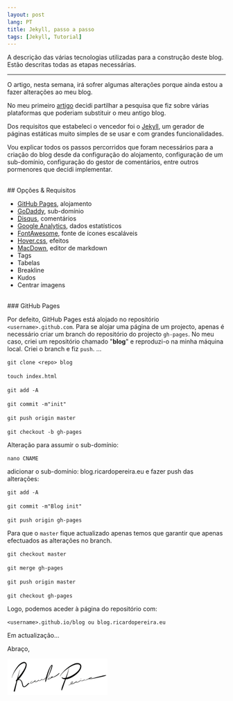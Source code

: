```yaml
---
layout: post
lang: PT
title: Jekyll, passo a passo
tags: [Jekyll, Tutorial]
---
```


A descrição das várias tecnologias utilizadas para a construção deste blog. Estão descritas todas as etapas necessárias.

---

<p class="message">
O artigo, nesta semana, irá sofrer algumas alterações porque ainda estou a fazer alterações ao meu blog.
</p>

No meu primeiro [artigo](/2014/09/05/PT-a-new-blog/) decidi partilhar a pesquisa que fiz sobre várias plataformas que poderiam substituir o meu antigo blog.

Dos requisitos que estabeleci o vencedor foi o [Jekyll](http://jekyllrb.com), um gerador de páginas estáticas muito simples de se usar e com grandes funcionalidades.

Vou explicar todos os passos percorridos que foram necessários para a criação do blog desde da configuração do alojamento, configuração de um sub-domínio, configuração do gestor de comentários, entre outros pormenores que decidi implementar.

<br/>
## Opções & Requisitos

 - [GitHub Pages](https://pages.github.com), alojamento
 - [GoDaddy](https://www.godaddy.com), sub-domínio
 - [Disqus](https://disqus.com), comentários
 - [Google Analytics](http://www.google.com/analytics/), dados estatísticos
 - [FontAwesome](http://fortawesome.github.io/Font-Awesome/), fonte de ícones escaláveis
 - [Hover.css](http://ianlunn.github.io/Hover/), efeitos
 - [MacDown](http://macdown.uranusjr.com), editor de markdown
 - Tags
 - Tabelas
 - Breakline
 - Kudos
 - Centrar imagens

<br/>
<a name="github-pages"></a>
### GitHub Pages

Por defeito, GitHub Pages está alojado no repositório `<username>.github.com`. Para se alojar uma página de um projecto, apenas é necessário criar um branch do repositório do projecto `gh-pages`. No meu caso, criei um repositório chamado "**blog**" e reproduzi-o na minha máquina local. Criei o branch e fiz `push`.
...

    git clone <repo> blog
    
    touch index.html
    
    git add -A
    
    git commit -m"init"

    git push origin master

    git checkout -b gh-pages

Alteração para assumir o sub-domínio:

    nano CNAME

adicionar o sub-domínio: blog.ricardopereira.eu e fazer push das alterações:

    git add -A
    
    git commit -m"Blog init"

    git push origin gh-pages

Para que o `master` fique actualizado apenas temos que garantir que apenas efectuados as alterações no branch.

    git checkout master
    
    git merge gh-pages
    
    git push origin master

    git checkout gh-pages


Logo, podemos aceder à página do repositório com:

    <username>.github.io/blog ou blog.ricardopereira.eu

Em actualização...

Abraço,

![Ricardo Pereira](/public/img/signature.png)
